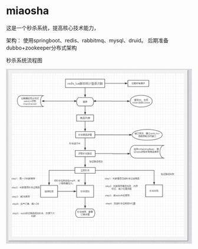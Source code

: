 # miaosha
这是一个秒杀系统，提高核心技术能力，

架构：
使用springboot、redis、rabbitmq、mysql、druid。
后期准备dubbo+zookeeper分布式架构

秒杀系统流程图

![image](https://github.com/shudaixiongai/miaosha/blob/master/image/%E6%B5%81%E7%A8%8B%E5%9B%BE.png)
